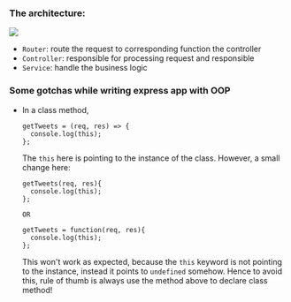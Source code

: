 ### The architecture:

<img src="https://devtks.github.io/img/express-js-and-mongodb/flow.PNG">

- `Router`: route the request to corresponding function the controller
- `Controller`: responsible for processing request and responsible
- `Service`: handle the business logic

### Some gotchas while writing express app with OOP

- In a class method,

  ```
  getTweets = (req, res) => {
    console.log(this);
  };
  ```

  The `this` here is pointing to the instance of the class.
  However, a small change here:

  ```
  getTweets(req, res){
    console.log(this);
  };

  OR

  getTweets = function(req, res){
    console.log(this);
  };
  ```

  This won't work as expected, because the `this` keyword is not pointing to the instance, instead it points to `undefined` somehow.
  Hence to avoid this, rule of thumb is always use the method above to declare class method!
